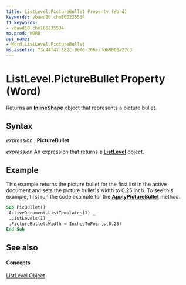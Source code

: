 ```yaml
---
title: ListLevel.PictureBullet Property (Word)
keywords: vbawd10.chm160235534
f1_keywords:
- vbawd10.chm160235534
ms.prod: WORD
api_name:
- Word.ListLevel.PictureBullet
ms.assetid: 73c44f47-182c-9ef6-106c-fd68000a27c3
---
```



# ListLevel.PictureBullet Property (Word)

Returns an  **[InlineShape](inlineshape-object-word.md)** object that represents a picture bullet.


## Syntax

 _expression_ . **PictureBullet**

 _expression_ An expression that returns a **[ListLevel](listlevel-object-word.md)** object.


## Example

This example returns the picture bullet for the first list in the active document and sets the picture bullet's width to 0.25 inch. To see this example, first run the code example for the  **[ApplyPictureBullet](listlevel-applypicturebullet-method-word.md)** method.


```vb
Sub PicBullet() 
 ActiveDocument.ListTemplates(1) _ 
 .ListLevels(1) _ 
 .PictureBullet.Width = InchesToPoints(0.25) 
End Sub
```


## See also


#### Concepts


[ListLevel Object](listlevel-object-word.md)

